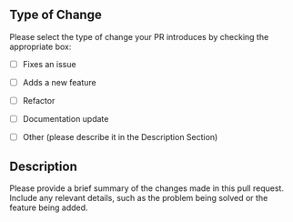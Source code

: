 
## Type of Change
Please select the type of change your PR introduces by checking the appropriate box:
- [ ] Fixes an issue
- [ ] Adds a new feature
- [ ] Refactor
- [ ] Documentation update
- [ ] Other (please describe it in the Description Section)


## Description
Please provide a brief summary of the changes made in this pull request. Include any relevant details, such as the problem being solved or the feature being added.
